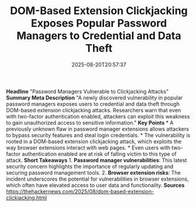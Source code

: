 ﻿---
title: "DOM-Based Extension Clickjacking Exposes Popular Password Managers to Credential and Data Theft"
date: "2025-08-20T20:57:37"
category: "Markets"
summary: ""
slug: "dombased extension clickjacking exposes popular password man"
source_urls:
  - "https://thehackernews.com/2025/08/dom-based-extension-clickjacking.html"
seo:
  title: "DOM-Based Extension Clickjacking Exposes Popular Password Managers to Credential and Data Theft | Hash n Hedge"
  description: ""
  keywords: ["news", "markets", "brief"]
---
**Headline** "Password Managers Vulnerable to Clickjacking Attacks"  **Summary Meta Description** "A newly discovered vulnerability in popular password managers exposes users to credential and data theft through DOM-based extension clickjacking attacks. Researchers warn that even with two-factor authentication enabled, attackers can exploit this weakness to gain unauthorized access to sensitive information."  **Key Points**  * A previously unknown flaw in password manager extensions allows attackers to bypass security features and steal login credentials. * The vulnerability is rooted in a DOM-based extension clickjacking attack, which exploits the way browser extensions interact with web pages. * Even users with two-factor authentication enabled are at risk of falling victim to this type of attack.  **Short Takeaways**  1. **Password manager vulnerabilities**: This latest security concern highlights the importance of regularly updating and securing password management tools. 2. **Browser extension risks**: The incident underscores the potential for vulnerabilities in browser extensions, which often have elevated access to user data and functionality.  **Sources** https://thehackernews.com/2025/08/dom-based-extension-clickjacking.html 
